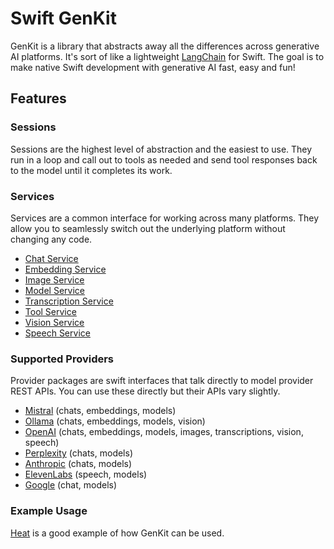 # Swift GenKit

GenKit is a library that abstracts away all the differences across generative AI platforms. It's sort of like a lightweight [LangChain](https://www.langchain.com) for Swift. The goal is to make native Swift development with generative AI fast, easy and fun!

## Features

### Sessions

Sessions are the highest level of abstraction and the easiest to use. They run in a loop and call out to tools as needed and send tool responses back to the model until it completes its work.

### Services

Services are a common interface for working across many platforms. They allow you to seamlessly switch out the underlying platform without changing any code.

- [Chat Service](Sources/GenKit/Services/ChatService.swift)
- [Embedding Service](Sources/GenKit/Services/EmbeddingService.swift)
- [Image Service](Sources/GenKit/Services/ImageService.swift)
- [Model Service](Sources/GenKit/Services/ModelService.swift)
- [Transcription Service](Sources/GenKit/Services/TranscriptionService.swift)
- [Tool Service](Sources/GenKit/Services/ToolService.swift)
- [Vision Service](Sources/GenKit/Services/VisionService.swift)
- [Speech Service](Sources/GenKit/Services/SpeechService.swift)

### Supported Providers

Provider packages are swift interfaces that talk directly to model provider REST APIs. You can use these directly but their APIs vary slightly.

- [Mistral](https://github.com/nathanborror/swift-mistral) (chats, embeddings, models)
- [Ollama](https://github.com/nathanborror/swift-ollama) (chats, embeddings, models, vision)
- [OpenAI](https://github.com/nathanborror/swift-openai) (chats, embeddings, models, images, transcriptions, vision, speech)
- [Perplexity](https://github.com/nathanborror/swift-perplexity) (chats, models)
- [Anthropic](https://github.com/nathanborror/swift-anthropic) (chats, models)
- [ElevenLabs](https://github.com/nathanborror/swift-elevenlabs) (speech, models)
- [Google](https://github.com/nathanborror/swift-google-gen) (chat, models)

### Example Usage

[Heat](https://github.com/nathanborror/Heat) is a good example of how GenKit can be used.

